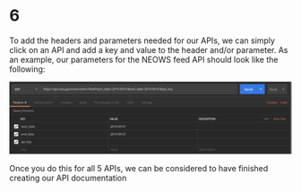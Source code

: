 # 6

To add the headers and parameters needed for our APIs, we can simply click on an API and add a key and value to the header and/or parameter. As an example, our parameters for the NEOWS feed API should look like the following:

![Query Params ScreenShot](../../../.gitbook/assets/screen-shot-2020-02-19-at-11.46.11-pm.png)

Once you do this for all 5 APIs, we can be considered to have finished creating our API documentation

